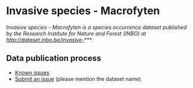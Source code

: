 # Invasive species - Macrofyten

*Invasive species -  Macrofyten is a species occurrence dataset published by the Research Institute for Nature and Forest (INBO) at http://dataset.inbo.be/invasive-****.

## Data publication process

* [Known issues](https://github.com/inbo/data-publication/labels/invasive-****-occurrences)
* [Submit an issue](https://github.com/inbo/data-publication/issues/new) (please mention the dataset name)

